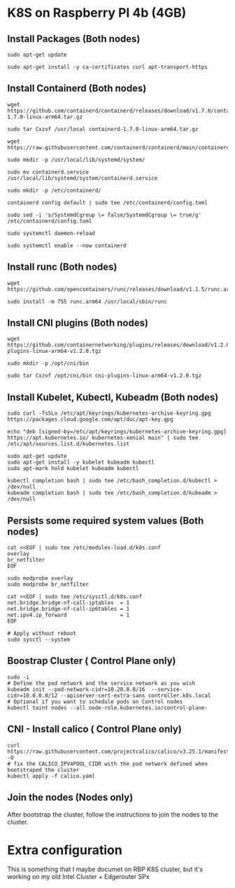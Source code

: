 # K8S on Raspberry PI 4b (4GB)

## Install Packages (Both nodes)

```
sudo apt-get update

sudo apt-get install -y ca-certificates curl apt-transport-https
```

## Install Containerd (Both nodes)

```
wget https://github.com/containerd/containerd/releases/download/v1.7.0/containerd-1.7.0-linux-arm64.tar.gz

sudo tar Cxzvf /usr/local containerd-1.7.0-linux-arm64.tar.gz

wget https://raw.githubusercontent.com/containerd/containerd/main/containerd.service 

sudo mkdir -p /usr/local/lib/systemd/system/

sudo mv containerd.service /usr/local/lib/systemd/system/containerd.service

sudo mkdir -p /etc/containerd/

containerd config default | sudo tee /etc/containerd/config.toml

sudo sed -i 's/SystemdCgroup \= false/SystemdCgroup \= true/g' /etc/containerd/config.toml

sudo systemctl daemon-reload

sudo systemctl enable --now containerd
```

## Install runc (Both nodes)

```
wget https://github.com/opencontainers/runc/releases/download/v1.1.5/runc.arm64

sudo install -m 755 runc.arm64 /usr/local/sbin/runc
```

## Install CNI plugins (Both nodes)

```
wget https://github.com/containernetworking/plugins/releases/download/v1.2.0/cni-plugins-linux-arm64-v1.2.0.tgz

sudo mkdir -p /opt/cni/bin 

sudo tar Cxzvf /opt/cni/bin cni-plugins-linux-arm64-v1.2.0.tgz
```

## Install Kubelet, Kubectl, Kubeadm (Both nodes)

```
sudo curl -fsSLo /etc/apt/keyrings/kubernetes-archive-keyring.gpg https://packages.cloud.google.com/apt/doc/apt-key.gpg

echo "deb [signed-by=/etc/apt/keyrings/kubernetes-archive-keyring.gpg] https://apt.kubernetes.io/ kubernetes-xenial main" | sudo tee /etc/apt/sources.list.d/kubernetes.list

sudo apt-get update
sudo apt-get install -y kubelet kubeadm kubectl
sudo apt-mark hold kubelet kubeadm kubectl

kubectl completion bash | sudo tee /etc/bash_completion.d/kubectl > /dev/null
kubeadm completion bash | sudo tee /etc/bash_completion.d/kubeadm > /dev/null
```


## Persists some required system values (Both nodes)

```
cat <<EOF | sudo tee /etc/modules-load.d/k8s.conf
overlay
br_netfilter
EOF

sudo modprobe overlay
sudo modprobe br_netfilter

cat <<EOF | sudo tee /etc/sysctl.d/k8s.conf
net.bridge.bridge-nf-call-iptables  = 1
net.bridge.bridge-nf-call-ip6tables = 1
net.ipv4.ip_forward                 = 1
EOF

# Apply without reboot
sudo sysctl --system
```



## Boostrap Cluster ( Control Plane only)

```
sudo -i
# Define the pod network and the service network as you wish
kubeadm init --pod-network-cidr=10.20.0.0/16  --service-cidr=10.0.0.0/12 --apiserver-cert-extra-sans controller.k8s.local
# Optional if you want to schedule pods on Control nodes
kubectl taint nodes --all node-role.kubernetes.io/control-plane-
```

## CNI - Install calico ( Control Plane only)

```
curl https://raw.githubusercontent.com/projectcalico/calico/v3.25.1/manifests/calico.yaml -O
# fix the CALICO_IPV4POOL_CIDR with the pod network defined when bootstraped the cluster
kubectl apply -f calico.yaml
```

## Join the nodes (Nodes only)

After bootstrap the cluster, follow the instructions to join the nodes to the cluster.

# Extra configuration

This is something that I maybe documet on RBP K8S cluster, but it's working on my old Intel Cluster + Edgerouter SPx

<!-- ### Configure GBP

calico-bgp.yaml

```yaml
apiVersion: projectcalico.org/v3
kind: BGPPeer
metadata:
  name: global
spec:
  peerIP: 192.168.10.1
  asNumber: 1
---
apiVersion: projectcalico.org/v3
kind: BGPConfiguration
metadata:
  name: default
spec:
  logSeverityScreen: Info
  nodeToNodeMeshEnabled: true
  asNumber: 64512
  serviceLoadBalancerIPs:
  - cidr: 192.168.10.224/27

You can advertise the serviceClusterIPs if you want them reachable directly
```

## Enable metrics

kubectl patch felixconfiguration default --type merge --patch '{"spec":{"prometheusMetricsEnabled": true}}'

kubectl apply -f - <<EOF
apiVersion: v1
kind: Service
metadata:
  name: felix-metrics-svc
  namespace: kube-system
spec:
  clusterIP: None
  selector:
    k8s-app: calico-node
  ports:
  - port: 9091
    targetPort: 9091
EOF



kubectl apply -f - <<EOF
apiVersion: v1
kind: Service
metadata:
  name: kube-controllers-metrics-svc
  namespace: kube-system
spec:
  clusterIP: None
  selector:
    k8s-app: calico-kube-controllers
  ports:
  - port: 9094
    targetPort: 9094
EOF


kubectl patch kubecontrollersconfiguration default --type=merge  --patch '{"spec":{"prometheusMetricsPort": 9095}}'


kubectl create -f -<<EOF
apiVersion: v1
kind: Namespace
metadata:
  name: calico-monitoring
  labels:
    app:  ns-calico-monitoring
    role: monitoring
EOF

kubectl apply -f - <<EOF
apiVersion: rbac.authorization.k8s.io/v1
kind: ClusterRole
metadata:
  name: calico-prometheus-user
rules:
- apiGroups: [""]
  resources:
  - endpoints
  - services
  - pods
  verbs: ["get", "list", "watch"]
- nonResourceURLs: ["/metrics"]
  verbs: ["get"]
---
apiVersion: v1
kind: ServiceAccount
metadata:
  name: calico-prometheus-user
  namespace: calico-monitoring
---
apiVersion: rbac.authorization.k8s.io/v1
kind: ClusterRoleBinding
metadata:
  name: calico-prometheus-user
roleRef:
  apiGroup: rbac.authorization.k8s.io
  kind: ClusterRole
  name: calico-prometheus-user
subjects:
- kind: ServiceAccount
  name: calico-prometheus-user
  namespace: calico-monitoring
EOF



## LoadBalancer - Install MetalLB



`wget https://raw.githubusercontent.com/metallb/metallb/v0.13.7/config/manifests/metallb-native.yaml`

Remove all entries related to the `speaker` because the Calico will advertise the BGP an not the speaker


metallb-cm.yaml

```yaml
apiVersion: metallb.io/v1beta1
kind: IPAddressPool
metadata:
  name: first-pool
  namespace: metallb-system
spec:
  addresses:
  - 192.168.10.224/27
```

## Configure Edgerouter

```
set protocols bgp 1 parameters router-id 192.168.10.1
set protocols bgp 1 neighbor 192.168.10.10 remote-as 64512
set protocols bgp 1 neighbor 192.168.10.11 remote-as 64512
commit ; save
exit
show ip route bgp
show ip bgp neighbors
```

## Install NGINX Ingress controller

(Installing the stupid ingress via manifests doesn't work, I still need to investigate it)

helm repo add ingress-nginx https://kubernetes.github.io/ingress-nginx
helm repo update
helm upgrade --install ingress-nginx ingress-nginx --repo https://kubernetes.github.io/ingress-nginx --namespace ingress-nginx --create-namespace

kubectl get svc -n ingress-nginx
NAME                                 TYPE           CLUSTER-IP       EXTERNAL-IP      PORT(S)                      AGE
ingress-nginx-controller             LoadBalancer   10.103.151.113   192.168.10.225   80:31269/TCP,443:31553/TCP   13h
ingress-nginx-controller-admission   ClusterIP      10.97.241.9      <none>           443/TCP                      13h

### Enable Prometheus metrics

helm upgrade ingress-nginx ingress-nginx --repo https://kubernetes.github.io/ingress-nginx --namespace ingress-nginx --set controller.metrics.enabled=true --set-string controller.podAnnotations."prometheus\.io/scrape"="true" --set-string controller.podAnnotations."prometheus\.io/port"="10254"


## Install Prometheus
 -->
